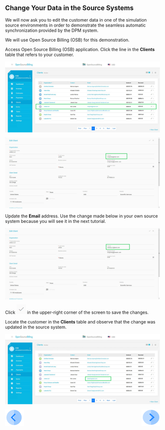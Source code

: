 ## Change Your Data in the Source Systems

We will now ask you to edit the customer data in one of the simulation source environments in order to demonstrate the seamless automatic synchronization provided by the DPM system. 

We will use Open Source Billing (OSB) for this demonstration. 

Access Open Source Billing (OSB) application. Click the line in the **Clients** table that refers to your customer.

![image](../images/03_11_Auto_Sync_First_OSB.jpg)


![image](../images/03_12_Auto_Sync_First_OSB.jpg)

Update the **Email** address. Use the change made below in your own source system because you will see it in the next tutorial.

![image](../images/03_13_Auto_Sync_First_OSB.jpg)

Click ![image](../images/ICON_OSB_Save.jpg) in the upper-right corner of the screen to save the changes. 

Locate the customer in the **Clients** table and observe that the change was updated in the source system.

![image](../images/03_14_Auto_Sync_First_OSB.jpg)


[![Previous](../images/Previous.png)]( 03_05_Auto_Sync_View_Your_Data.md)[<img align="right" width="60" height="54" src="../images/Next.png">]( 03_07_Auto_Sync_Submit_a_Second_Request.md)
